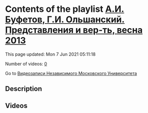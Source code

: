 # Contents of the playlist [А.И. Буфетов, Г.И. Ольшанский. Представления и вер-ть, весна 2013](https://www.youtube.com/playlist?list=PLp9ABVh6_x4HWBoHqmKXltYwGckLYMGSJ)

This page updated: Mon 7 Jun 2021 05:11:18

Number of videos: [0](#videos)

Go to [Видеозаписи Независимого Московского Университета](../README.md)

## Description



## Videos

